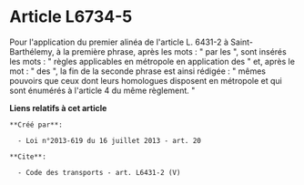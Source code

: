# Article L6734-5

Pour l'application du premier alinéa de l'article L. 6431-2 à Saint-Barthélemy, à la première phrase, après les mots : " par
les ", sont insérés les mots : " règles applicables en métropole en application des " et, après le mot : " des ", la fin de
la seconde phrase est ainsi rédigée : " mêmes pouvoirs que ceux dont leurs homologues disposent en métropole et qui sont
énumérés à l'article 4 du même règlement. "

**Liens relatifs à cet article**

	**Créé par**:

	  - Loi n°2013-619 du 16 juillet 2013 - art. 20

	**Cite**:

	  - Code des transports - art. L6431-2 (V)

